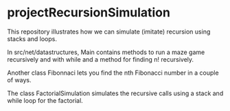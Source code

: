# projectRecursionSimulation
This repository illustrates how we can simulate (imitate) recursion using stacks and loops.

In src/net/datastructures, Main contains methods to run a maze game recursively and with while and a method for finding n! recursively.

Another class Fibonnaci lets you find the nth Fibonacci number in a couple of ways.

The class FactorialSimulation simulates the recursive calls using a stack and while loop for the factorial.
